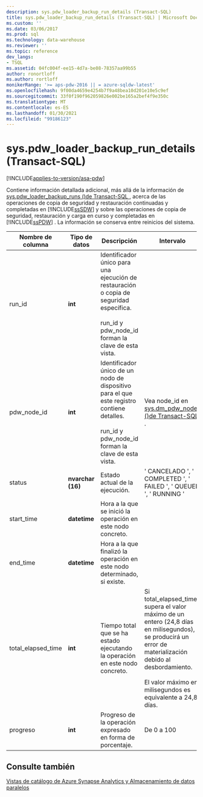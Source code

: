 ```yaml
---
description: sys.pdw_loader_backup_run_details (Transact-SQL)
title: sys.pdw_loader_backup_run_details (Transact-SQL) | Microsoft Docs
ms.custom: ''
ms.date: 03/06/2017
ms.prod: sql
ms.technology: data-warehouse
ms.reviewer: ''
ms.topic: reference
dev_langs:
- TSQL
ms.assetid: 04fc004f-ee15-4d7a-be08-78357aa99b55
author: ronortloff
ms.author: rortloff
monikerRange: '>= aps-pdw-2016 || = azure-sqldw-latest'
ms.openlocfilehash: 9f00da4659e4254b7f9a48bea10d201e10e5c9ef
ms.sourcegitcommit: 33f0f190f962059826e002be165a2bef4f9e350c
ms.translationtype: MT
ms.contentlocale: es-ES
ms.lasthandoff: 01/30/2021
ms.locfileid: "99186123"
---
```

# <a name="syspdw_loader_backup_run_details-transact-sql"></a>sys.pdw_loader_backup_run_details (Transact-SQL)
[!INCLUDE[applies-to-version/asa-pdw](../../includes/applies-to-version/asa-pdw.md)]

  Contiene información detallada adicional, más allá de la información de [sys.pdw_loader_backup_runs &#40;&#41;de Transact-SQL ](../../relational-databases/system-catalog-views/sys-pdw-loader-backup-runs-transact-sql.md), acerca de las operaciones de copia de seguridad y restauración continuadas y completadas en [!INCLUDE[ssSDW](../../includes/sssdw-md.md)] y sobre las operaciones de copia de seguridad, restauración y carga en curso y completadas en [!INCLUDE[ssPDW](../../includes/sspdw-md.md)] . La información se conserva entre reinicios del sistema.  
  
|Nombre de columna|Tipo de datos|Descripción|Intervalo|  
|-----------------|---------------|-----------------|-----------|  
|run_id|**int**|Identificador único para una ejecución de restauración o copia de seguridad específica.<br /><br /> run_id y pdw_node_id forman la clave de esta vista.||  
|pdw_node_id|**int**|Identificador único de un nodo de dispositivo para el que este registro contiene detalles.<br /><br /> run_id y pdw_node_id forman la clave de esta vista.|Vea node_id en [sys.dm_pdw_nodes &#40;&#41;de Transact-SQL ](../../relational-databases/system-dynamic-management-views/sys-dm-pdw-nodes-transact-sql.md).|  
|status|**nvarchar (16)**|Estado actual de la ejecución.|' CANCELADO ', ' COMPLETED ', ' FAILED ', ' QUEUED ', ' RUNNING '|  
|start_time|**datetime**|Hora a la que se inició la operación en este nodo concreto.||  
|end_time|**datetime**|Hora a la que finalizó la operación en este nodo determinado, si existe.||  
|total_elapsed_time|**int**|Tiempo total que se ha estado ejecutando la operación en este nodo concreto.|Si total_elapsed_time supera el valor máximo de un entero (24,8 días en milisegundos), se producirá un error de materialización debido al desbordamiento.<br /><br /> El valor máximo en milisegundos es equivalente a 24,8 días.|  
|progreso|**int**|Progreso de la operación expresado en forma de porcentaje.|De 0 a 100|  
  
## <a name="see-also"></a>Consulte también  
 [Vistas de catálogo de Azure Synapse Analytics y Almacenamiento de datos paralelos](../../relational-databases/system-catalog-views/sql-data-warehouse-and-parallel-data-warehouse-catalog-views.md)  
  
  
